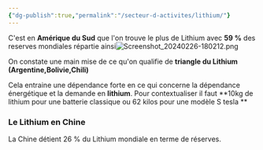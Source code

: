 ```yaml
---
{"dg-publish":true,"permalink":"/secteur-d-activites/lithium/"}
---
```


C'est en **Amérique du Sud** que l'on trouve le plus de Lithium  avec **59 %** des reserves mondiales répartie ainsi![Screenshot_20240226-180212.png](/img/user/Data/Screenshot_20240226-180212.png)

On constate une main mise de ce qu'on qualifie de **triangle du Lithium (Argentine,Bolivie,Chili)**

Cela entraine une dépendance forte en ce qui concerne la dépendance énergétique et la demande en **lithium**. Pour contextualiser il faut **10kg de lithium pour une batterie classique ou 62 kilos pour une modèle S tesla **


### Le Lithium en Chine 

La Chine détient 26 % du Lithium mondiale en terme de réserves.




